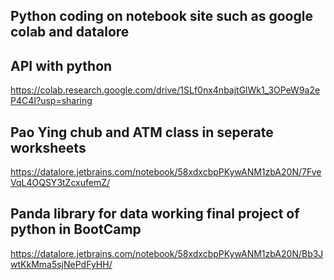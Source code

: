 ## Python coding on notebook site such as google colab and datalore

## API with python
https://colab.research.google.com/drive/1SLf0nx4nbajtGlWk1_3OPeW9a2eP4C4I?usp=sharing

## Pao Ying chub and ATM class in seperate worksheets
https://datalore.jetbrains.com/notebook/58xdxcbpPKywANM1zbA20N/7FveVqL4OQSY3tZcxufemZ/

## Panda library for data working final project of python in BootCamp
https://datalore.jetbrains.com/notebook/58xdxcbpPKywANM1zbA20N/Bb3JwtKkMma5sjNePdFyHH/
